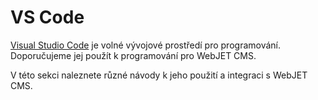 # VS Code

[Visual Studio Code](https://code.visualstudio.com/) je volné vývojové prostředí pro programování. Doporučujeme jej použít k programování pro WebJET CMS.

V této sekci naleznete různé návody k jeho použití a integraci s WebJET CMS.
